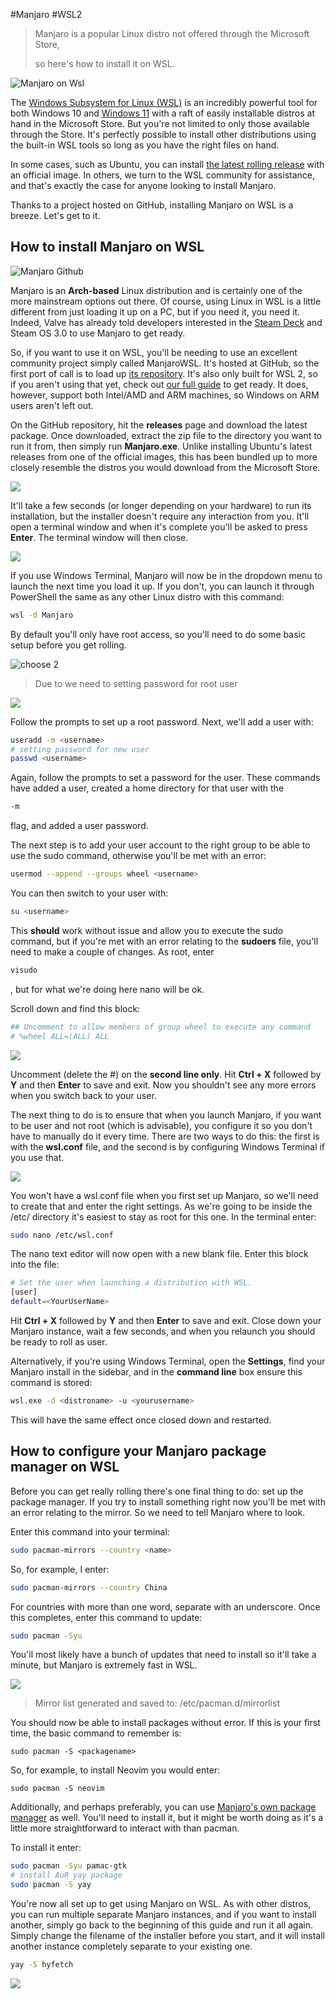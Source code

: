 #Manjaro #WSL2 

> Manjaro is a popular Linux distro not offered through the Microsoft Store, 
>
> so here's how to install it on WSL.

![Manjaro on Wsl](https://img2024.cnblogs.com/blog/1849509/202401/1849509-20240125101617196-1745211131.png)


The [Windows Subsystem for Linux (WSL)](https://www.windowscentral.com/how-install-wsl2-windows-10) is an incredibly powerful tool for both Windows 10 and [Windows 11](https://www.windowscentral.com/windows-11) with a raft of easily installable distros at hand in the Microsoft Store. But you're not limited to only those available through the Store. It's perfectly possible to install other distributions using the built-in WSL tools so long as you have the right files on hand.

In some cases, such as Ubuntu, you can install [the latest rolling release](https://www.windowscentral.com/how-install-ubuntu-2110-wsl-windows-10-and-11) with an official image. In others, we turn to the WSL community for assistance, and that's exactly the case for anyone looking to install Manjaro.

Thanks to a project hosted on GitHub, installing Manjaro on WSL is a breeze. Let's get to it.

## How to install Manjaro on WSL

![Manjaro Github](https://img2024.cnblogs.com/blog/1849509/202401/1849509-20240125101638684-1708499303.png)

Manjaro is an **Arch-based** Linux distribution and is certainly one of the more mainstream options out there. Of course, using Linux in WSL is a little different from just loading it up on a PC, but if you need it, you need it. Indeed, Valve has already told developers interested in the [Steam Deck](https://www.windowscentral.com/gaming/pc-gaming/steam-deck-review) and Steam OS 3.0 to use Manjaro to get ready.

So, if you want to use it on WSL, you'll be needing to use an excellent community project simply called ManjaroWSL. It's hosted at GitHub, so the first port of call is to load up [its repository](https://github.com/sileshn/ManjaroWSL2). It's also only built for WSL 2, so if you aren't using that yet, check out [our full guide](https://www.windowscentral.com/how-install-wsl2-windows-10) to get ready. It does, however, support both Intel/AMD and ARM machines, so Windows on ARM users aren't left out.

On the GitHub repository, hit the **releases** page and download the latest package. Once downloaded, extract the zip file to the directory you want to run it from, then simply run **Manjaro.exe**. Unlike installing Ubuntu's latest releases from one of the official images, this has been bundled up to more closely resemble the distros you would download from the Microsoft Store.

![](https://img2024.cnblogs.com/blog/1849509/202401/1849509-20240125101701788-2066436320.png)

It'll take a few seconds (or longer depending on your hardware) to run its installation, but the installer doesn't require any interaction from you. It'll open a terminal window and when it's complete you'll be asked to press **Enter**. The terminal window will then close.

![](https://img2024.cnblogs.com/blog/1849509/202401/1849509-20240125101724246-256249796.png)

If you use Windows Terminal, Manjaro will now be in the dropdown menu to launch the next time you load it up. If you don't, you can launch it through PowerShell the same as any other Linux distro with this command:

```sh
wsl -d Manjaro
```

By default you'll only have root access, so you'll need to do some basic setup before you get rolling.


![choose 2](https://img2024.cnblogs.com/blog/1849509/202401/1849509-20240125101737326-204562412.png)


> Due to we need to setting password for root user

![](https://img2024.cnblogs.com/blog/1849509/202401/1849509-20240125101751537-1739160021.png)

Follow the prompts to set up a root password. Next, we'll add a user with:

```sh
useradd -m <username>
# setting password for new user
passwd <username>
```

Again, follow the prompts to set a password for the user. These commands have added a user, created a home directory for that user with the 

```sh
-m
```

flag, and added a user password.

The next step is to add your user account to the right group to be able to use the sudo command, otherwise you'll be met with an error:

```sh
usermod --append --groups wheel <username>
```

You can then switch to your user with:

```sh
su <username>
```

This **should** work without issue and allow you to execute the sudo command, but if you're met with an error relating to the **sudoers** file, you'll need to make a couple of changes. As root, enter

```sh
visudo
```

, but for what we're doing here nano will be ok.

Scroll down and find this block:

```sh
## Uncomment to allow members of group wheel to execute any command
# %wheel ALL=(ALL) ALL
```

![](https://img2024.cnblogs.com/blog/1849509/202401/1849509-20240125101807216-1838458484.png)


Uncomment (delete the #) on the **second line only**. Hit **Ctrl + X** followed by **Y** and then **Enter** to save and exit. Now you shouldn't see any more errors when you switch back to your user.

The next thing to do is to ensure that when you launch Manjaro, if you want to be user and not root (which is advisable), you configure it so you don't have to manually do it every time. There are two ways to do this: the first is with the **wsl.conf** file, and the second is by configuring Windows Terminal if you use that.

![](https://img2024.cnblogs.com/blog/1849509/202401/1849509-20240125101821002-1670778606.png)


You won't have a wsl.conf file when you first set up Manjaro, so we'll need to create that and enter the right settings. As we're going to be inside the /etc/ directory it's easiest to stay as root for this one. In the terminal enter:

```sh
sudo nano /etc/wsl.conf
```

The nano text editor will now open with a new blank file. Enter this block into the file:

```sh
# Set the user when launching a distribution with WSL.
[user]
default=<YourUserName>
```

Hit **Ctrl + X** followed by **Y** and then **Enter** to save and exit. Close down your Manjaro instance, wait a few seconds, and when you relaunch you should be ready to roll as user.

Alternatively, if you're using Windows Terminal, open the **Settings**, find your Manjaro install in the sidebar, and in the **command line** box ensure this command is stored:

```sh
wsl.exe -d <distroname> -u <yourusername>
```

This will have the same effect once closed down and restarted.

## How to configure your Manjaro package manager on WSL

Before you can get really rolling there's one final thing to do: set up the package manager. If you try to install something right now you'll be met with an error relating to the mirror. So we need to tell Manjaro where to look.

Enter this command into your terminal:

```sh
sudo pacman-mirrors --country <name>
```

So, for example, I enter:

```sh
sudo pacman-mirrors --country China
```

For countries with more than one word, separate with an underscore. Once this completes, enter this command to update:

```sh
sudo pacman -Syu
```

You'll most likely have a bunch of updates that need to install so it'll take a minute, but Manjaro is extremely fast in WSL.

![](https://img2024.cnblogs.com/blog/1849509/202401/1849509-20240125101847544-1659131858.png)

> Mirror list generated and saved to: /etc/pacman.d/mirrorlist

You should now be able to install packages without error. If this is your first time, the basic command to remember is:

```none
sudo pacman -S <packagename>
```

So, for example, to install Neovim you would enter:

```none
sudo pacman -S neovim
```

Additionally, and perhaps preferably, you can use [Manjaro's own package manager](https://wiki.manjaro.org/index.php/Pamac#Dealing_with_Orphaned_Packages) as well. You'll need to install it, but it might be worth doing as it's a little more straightforward to interact with than pacman.

To install it enter:

```sh
sudo pacman -Syu pamac-gtk
# install AuR yay package
sudo pacman -S yay
```

You're now all set up to get using Manjaro on WSL. As with other distros, you can run multiple separate Manjaro instances, and if you want to install another, simply go back to the beginning of this guide and run it all again. Simply change the filename of the installer before you start, and it will install another instance completely separate to your existing one.

```sh
yay -S hyfetch
```

![](https://img2024.cnblogs.com/blog/1849509/202401/1849509-20240125101858876-1052039956.png)
